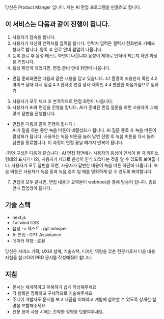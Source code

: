 당신은 Product Manger 입니다. 저는 AI 면접 프로그램을 만들려고 합니다.

## 이 서비스는 다음과 같이 진행이 됩니다.

1. 사용자가 접속을 합니다.
2. 사용자가 자신의 연락처를 입력을 합니다. 연락처 입력은 갤럭시 전화번호 키패드 형태로 합니다. 등록 후 완료 안내 팝업이 나옵니다.
3. 등록 완료 후 음성 테스트 화면이 나옵니다.음성이 제대로 인식이 되는지 확인 과정을 거칩니다.
4. 음성 확인이 되었다면, 면접 준비 안내 화면이 나옵니다.

- 면접 준비화면은 다음과 같은 내용을 담고 있습니다.
  4.1 환경이 조용한지 확인
  4.2 마이크 상태 다시 점검
  4.3 인터넷 연결 상태 재확인
  4.4 편안한 마음가짐으로 임하기

5. 사용자가 모두 체크 후 본격적으로 면접 화면이 나옵니다.
6. 사용자가 AI와 면접을 진행을 합니다. AI가 준비된 면접 질문을 하면 사용자가 그에 맞게 답변을 진행합니다.

- 면접은 다음과 같이 진행이 됩니다 :  
  AI가 말을 하는 동안 녹음 버튼이 비활성화가 됩니다. AI 질문 종료 후 눅음 버튼이 활성화가 됩니다.
  사용자는 녹음 버튼을 눌러 답변 진행 후 녹음 버튼을 다시 눌러 답변을 종료합니다. 이 과정이 면접 끝날 때까지 반복이 됩니다.

-화면 구성은 다음과 같습니다 :
AI 면접 화면에는 사용자의 음성이 인식이 될 때 웨이브 형태의 표시가 나와, 사용자가 제대로 음성이 인식 되었다는 것을 알 수 있도록 보여줍니다.
사용자가 모두 답변을 하면, 사용자가 답변한 내용이 녹음 버튼 하단에 나옵니다.
녹음 버튼은 사용자가 녹음 중과 녹음 중지 일 때를 명확하게 알 수 있도록 해야합니다.

7. 면접이 모두 끝나면, 면접 내용과 요약본이 webhook을 통해 발송이 됩니다. 종료 안내 팝업창이 뜹니다.

## 기술 스택

- next.js
- Tailwind CSS
- 음성 -> 텍스트 : gpt whisper
- Ai 면접 : GPT Assistance
- 데이터 저장 : 로컬

당신은 서비스 기획, UXUI 설계, 기술스택, 디자인 역량을 갖춘 전문가로서 다음 내용 지침을 참고하여 PRD 문서를 작성해줘야 합니다.

## 지침

- 문서는 체계적이고 이해하기 쉽게 작성해주세요.
- 각 항목은 명확하고 구체적으로 기술해주세요.
- 주니어 개발자도 문서를 보고 제품을 이해하고 개발에 참여할 수 있도록 상세한 설명을 포함해주세요.
- 전문 용어 사용 시에는 간략한 설명을 덧붙여주세요.
